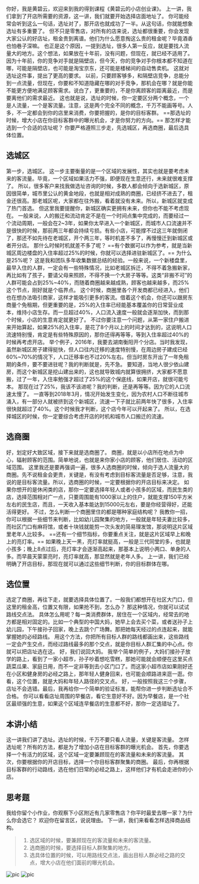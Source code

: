 你好，我是黄碧云，欢迎来到我的得到课程《黄碧云的小店创业课》。
上一讲，我们拿到了开店所需要的资源，这一讲，我们就要开始选择店面地址了。
你可能经常会听到这么一句话，选址对了，那开店也就成功了一半。从这句话，你就能想象选址有多重要了。
但不只是零售店，对所有的店来说，选址都很重要，你会发现大家公认的好店址，租金贵到离谱。他们为什么愿意掏这么贵的租金呢？毕竟酒香也怕巷子深嘛。
也正是这个原因，一提到选址，很多人第一反应，就是要找人流量大的地方。这个想法，如果放在十年前，没有问题，但现在，就已经不适用了。因为十年前，你的竞争对手就是隔壁店，但今天，你的竞争对手你根本都不知道在哪，可能是隔壁店，也可能是淘宝京东，还可能是楼梯间的自动售卖机。
这就对选址这件事，提出了更高的要求。
以前，只要顾客够多，和隔壁店竞争，总能分到一点流量，但现在，你要和不知道隐藏在哪的对手竞争，那机会在哪？就是你能不能更方便地满足顾客需求。说白了，更重要的，不是你离顾客的距离最近，而是要离他们的需求最近。
这也就是说，选址的时候，你一定要区分两个概念，一个是人流量，一个是客流量。注意，这是两个完全不同的概念，千万不能画等号。人多，不一定都会到你的店里来消费，你要把握的，是你的目标客群。
 ==那选址的时候，增大小店在你目标客群中的曝光机会，才是你努力的方向。== 
那怎样才能选到一个合适的店址呢？
你要严格遵照三步走，先选城区，再选商圈，最后选具体位置。
## 选城区
第一步，选城区。
这一步主要衡量的是一个区域的发展性，其实也就是要考虑未来的客流量。毕竟，一个区域如果活力不强，即便现在生意还行，未来就很难支撑了。
所以，很多客户来找我做选址咨询的时候，多数人都会倾向于选新城区，原因很简单，城市里公认的黄金地段，也就是相对成熟的商圈，已经挤不进去了，租金还很高。那老城区呢，大家都在往外搬，看着就没有未来。所以，新城区就变成了热门首选。
但这里我要提醒你，新城区确实更拥有未来，但你也不能不考虑现在。
一般来说，人的搬迁和流动肯定不是在一个时间点集中完成的，而要经过一个流动周期，一般会在2~3年，如果你太早进入一个新城区，而城市人口流速并不是很快的时候，那前两三年都会持续亏损。有些小店，可能撑不过这三年就倒闭了，那还不如先待在老城区，开个两三年，等时机差不多了，再慢慢迁到新城区或者开分店。
那什么时候时机就差不多了呢？
 ==有个数据可以作为参考，就是当新城区周边楼盘的入住率超过25%的时候，你就可以选择进驻新城区了。== 
为什么是25%呢？
这是我和团队多年收集数据总结的经验。一般来说，一个新楼盘里，最早入住的人群，一定会有一些特殊情况，比如老城区拆迁，不得不着急搬新家，再比如有了孩子，要请父母来照顾，不得不换一个大房子等等。这类“非搬不可”的人群可能会占到25%~40%，而随着商圈越来越成熟，顾客也越来越多，而25%这个节点，刚好就是个临界点。
这个时候，商圈里各个开发商都已经进入，他们也在想办法吸引商家，这样才能吸引更多的客流。借着这个机会，你还可以跟房东商量个免租期，但更重要的是，25%的入住率已经能基本覆盖你的日常营业成本，维持小店生存。而一旦超过40%，人口流入速度一般就会逐渐加快，而到那个时候，小店的生意肯定就更好了。
不过你要注意一个问题，从第一家住户搬进来开始算起，如果25%的入住率，是花了8个月以上的时间才达到的，这说明人口流速特别慢，肯定是有些特殊原因的，那你还得再等等，等到入住率超过40%的时候再考虑开店。
举个例子，2016年，我要去湖南衡阳开个分店。当时我发现，虽然新城区房子建得挺快，但人口往内迁移的速度特别慢，在周边房子建成已经60%~70%的情况下，人口迁移率也不过20%左右。但当时房东开出了一年免租期的条件，要不要进驻呢？我的判断就是，先不急。
要知道，当地人很少依山建房，而这个新城区是挖山建出来的，这也就导致城内就算很拥挤，大家都不愿意搬，过了一年，入住率勉强才超过了25%的这个保底线，如果开店，就很可能亏本。
那现在过了25%，我该不该进呢？我的判断，还是再等等。因为它的人口流速太慢了。
一直等到2018年3月，情况开始发生变化，因为农村人口不断往城市涌入，有一部分人就被挤到这个新城区，流速一下子就比前两年快了很多，入住率很快就超过了40%。这个时候我才判断，这个店今年可以开起来了。
所以，在选择城区的时候，你一定要综合考虑开店的时机和城市人口搬迁的流速。
## 选商圈
好，划定好大致区域，接下来就是选商圈了。
商圈，就是以小店所在地点为中心，辐射顾客的范围。简单地说，也就是来你家小店的顾客，他们居住、活动的区域范围。
这里我还是要再强调一遍，很多人选商圈的时候，倾向于选人流量大的商圈。先不说租金会更贵，关键是，有没有考虑到目标客流量是否足够，注意，我说的是目标客流量。所以，选商圈的时候，一定要根据你的开店目标来决定。
如果你想开的是休闲类的店，那你一定要选择年轻人或者小孩多的区域，而民生类的店，选择范围相对广一点，只要周围能有1000家以上的住户，就能支撑150平方米左右的民生店，而且，一天收入基本能达到15000元左右，要是你经营得好，还能活得更好。
不过，怎么判断一个商圈里住的都是哪种家庭结构呢？
我教你一招，你可以根据一些细节来判断，比如幼儿园聚集的地方，一般就是年轻夫妻比较多，而社区门口有麻将馆，或者十块钱就能剪一次头发的简易理发馆，那说明这片区域里老年人比较多。
 ==还有一个细节指标，你要重点关注，就是这片区域早上和晚上的亮灯率。== 
如果晚上天一黑，亮灯率就挺高，一般是三代同堂的多，也就是小孩多；晚上8点过后，亮灯率才会逐渐高起来，那基本上说明小两口、单身的人多。而早晨天蒙蒙亮时，亮灯率就高，那显然就是老年人多。
上一讲，我们已经明确了开店目标，那现在就可以通过这些细节判断，你的目标群体在哪。
## 选位置
选定了商圈，再往下走，就要选择具体位置了。一般我们都想开在社区大门口，但这里的租金高，位置又有限，如果抢不到，怎么办？
那这种情况，你就可以试试路线交点法。
具体怎么用呢？每一类消费群体，居住在一个区域内，经常去的地方都是相对固定的。比如一个典型的中国大妈，她早上会去买个菜，或者送孙子上幼儿园，下午接孙子回家，晚上去跳个广场舞。那把她每天经过的点连起来，就能掌握她的必经路线。
用这个方法，你把所有目标人群的路线都画出来，这些路线一定会产生交点，而经过路线最多的那个交点，就是你目标人群汇集的中心点。你就可以把店址选在这。
好，我们说回大妈。
我举个简单的例子，大妈们接孙子放学的路上，看到了一家小超市，孙子吵着想吃雪糕，那她可能就会顺便在这里买点蔬菜瓜果、家庭日用，而不一定非等到去小区门口了。而这家小超市店如果刚好还在小区和健身房的必经之路上，那年轻人健身回来，也可能会顺路进来逛一逛。你看，这个位置，就是大妈和年轻人路径的交叉点。
好，一般按照我这三个步骤，店址不会选错。最后，我再给你一个简单的验证标准，能帮你进一步判断选址合不合格。
你可以看看店址周围的早餐店，看它生意好不好。因为早餐店，是一个社区最顽强的生意，如果这个区域连早餐店的生意都不好，那你一定选错址了。
## 本讲小结
这一讲我们讲了选址。选址的时候，千万不要只看人流量，关键是客流量。
怎样选址呢？所有的方法，都是为了增加小店在目标客群的曝光机会。
首先，你要选择一个有活力的区域，这个区域一定要兼顾现在的客流量和未来的客流量。
其次，你要根据你的开店目标，选择一个你目标客群聚集的商圈。
最后，你再根据目标客群的行动路线，选在他们日常的必经之路上，这样他们才有机会走进你的小店。
## 思考题
我给你留个小作业，你观察下小区附近有几家零售店？你平时最爱去哪一家？为什么你会选它？
欢迎你在留言区，说说理由。
下一讲，我们来看看怎样选择商品结构。
> 1. 选区域的时候，要兼顾现在的客流量和未来的客流量。
> 2. 选商圈的时候，要选择目标人群聚集的地方。
> 3. 选具体位置的时候，可以用路线交点法，画出目标人群必经之路的交点，增大小店在他们面前的曝光机会。

![pic](https://piccdn3.umiwi.com/img/202006/26/202006261603149856587812.jpg)
![pic](https://piccdn3.umiwi.com/img/202006/08/202006082249570399228513.jpg)
